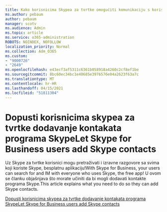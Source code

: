 ```yaml
---
title: Kako korisnicima Skypea za tvrtke omogućiti komunikaciju s korisnicima skypea
ms.author: pebaum
author: pebaum
manager: scotv
ms.audience: Admin
ms.topic: article
ms.service: o365-administration
ROBOTS: NOINDEX, NOFOLLOW
localization_priority: Normal
ms.collection: Adm_O365
ms.custom:
- "9000726"
- "2649"
ms.openlocfilehash: e43ecf3af5311c6361b058918a4260c2cf8ef1be
ms.sourcegitcommit: 8bc60ec34bc1e40685e3976576e04a2623f63a7c
ms.translationtype: MT
ms.contentlocale: hr-HR
ms.lasthandoff: 04/15/2021
ms.locfileid: "51811304"
---
```

# <a name="let-skype-for-business-users-add-skype-contacts"></a><span data-ttu-id="9c469-102">Dopusti korisnicima skypea za tvrtke dodavanje kontakata programa Skype</span><span class="sxs-lookup"><span data-stu-id="9c469-102">Let Skype for Business users add Skype contacts</span></span>

<span data-ttu-id="9c469-103">Uz Skype za tvrtke korisnici mogu pretraživati i izravne razgovore sa svima koji koriste Skype, besplatnu aplikaciju!</span><span class="sxs-lookup"><span data-stu-id="9c469-103">With Skype for Business, your users can search for and IM with everyone who uses Skype, the free app!</span></span> <span data-ttu-id="9c469-104">U ovom se članku objašnjava što morate učiniti da bi mogli dodavati kontakte programa Skype.</span><span class="sxs-lookup"><span data-stu-id="9c469-104">This article explains what you need to do so they can add Skype contacts.</span></span>

[<span data-ttu-id="9c469-105">Dopusti korisnicima skypea za tvrtke dodavanje kontakata programa Skype</span><span class="sxs-lookup"><span data-stu-id="9c469-105">Let Skype for Business users add Skype contacts</span></span>](https://docs.microsoft.com/skypeforbusiness/set-up-skype-for-business-online/let-skype-for-business-users-add-skype-contacts)